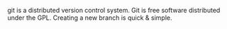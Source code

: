 git is a distributed version control system.
Git is free software distributed under the GPL.
Creating a new branch is quick & simple.
